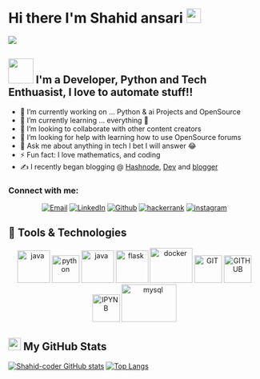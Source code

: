 # Hi there I'm Shahid ansari <img src="https://github.com/TheDudeThatCode/TheDudeThatCode/blob/master/Assets/Hi.gif" width="29px">

![](https://camo.githubusercontent.com/992babdffd8c74a1502de375fbdf7e4d54773242/68747470733a2f2f6d656469612e67697068792e636f6d2f6d656469612f53576f536b4e36447854737a71494b4571762f67697068792e676966)

## <img src="https://github.com/TheDudeThatCode/TheDudeThatCode/blob/master/Assets/Developer.gif" height=50> I'm a Developer, Python and Tech Enthuasist, I love to automate stuff!!

- 🔭 I’m currently working on ... Python & ai Projects and OpenSource
- 🌱 I’m currently learning ... everything 🤣
- 👯 I’m looking to collaborate with other content creators
- 🤔 I’m looking for help with learning how to use OpenSource forums
- 💬 Ask me about anything in tech I bet I will answer 😂 
- ⚡ Fun fact: I love mathematics, and coding
- ✍ I recently began blogging @ [Hashnode](https://shahidcoder.hashnode.dev/), [Dev](https://dev.to/@shahidcoder_78) and [blogger](https://shahidcodes.blogspot.com)

### Connect with me:  
<p align="center">
    <a href="mailto:shahidansari.2088@gmail.com"><img alt="Email" src="https://img.shields.io/badge/Email-shahidansari.2088@gmail.com-blue?style=flat-square&logo=gmail"></a>
   <a href="https://www.linkedin.com/in/shahid-ansari-1033371bb/"><img alt="LinkedIn" src="https://img.shields.io/badge/LinkedIn-Shahid%20Ansari-blue?style=flat-square&logo=linkedin"></a>
 <a href="https://github.com/Shahid-coder"><img alt="Github" src="https://img.shields.io/badge/Github-Shahid%20Ansari-blue?style=flat-square&logo=Github"></a>
 <a href="https://www.hackerrank.com/shahidansari_201"><img alt="hackerrank" src="https://img.shields.io/badge/hackerrank-Shahid%20Ansari-blue?style=flat-square&logo=hackerrank"></a>
 <a href="https://www.instagram.com/shahidansari2088"><img alt="instagram" src="https://img.shields.io/badge/instagram-Shahid%20Ansari-blue?style=flat-square&logo=instagram "></a>
</p>

## 🔧 Tools & Technologies  

<p align="center">
      <img src="https://www.vectorlogo.zone/logos/java/java-icon.svg" alt="java" width="65" height="65"/> 
      <img src="https://www.vectorlogo.zone/logos/python/python-icon.svg" alt="python" width="55" height="55"/>
      <img src="https://www.vectorlogo.zone/logos/javascript/javascript-vertical.svg" alt="java" width="65" height="65"/>
      <img src="https://www.vectorlogo.zone/logos/pocoo_flask/pocoo_flask-icon.svg" alt="flask" width="65" height="65"/>
      <img src="https://www.vectorlogo.zone/logos/docker/docker-icon.svg" alt="docker" width="85" height="70"/>
      <img src="https://www.vectorlogo.zone/logos/git-scm/git-scm-icon.svg" alt="GIT" width="55" height="55"/> 
      <img src="https://www.vectorlogo.zone/logos/github/github-icon.svg" alt="GITHUB" width="55" height="55"/>
      <img src="https://www.vectorlogo.zone/logos/jupyter/jupyter-icon.svg" alt="IPYNB" width="55" height="55"/> 
      <img src="https://www.vectorlogo.zone/logos/mysql/mysql-ar21.svg" alt="mysql" width="110" height="75"/> 
</p>

## <img src='https://media1.giphy.com/media/du3J3cXyzhj75IOgvA/giphy.gif?cid=ecf05e47x2g034i9pzwtzzsd3xgg2w9nr94t4tflbbgo3008&rid=giphy.gif' width='25px'> My GitHub Stats
[![Shahid-coder GitHub stats](https://github-readme-stats.vercel.app/api?username=Shahid-coder&theme=vision-friendly-dark&show_icons=true)](https://github.com/shahid-coder)
[![Top Langs](https://github-readme-stats.vercel.app/api/top-langs/?username=Shahid-coder&layout=compact&theme=vision-friendly-dark&show_icons=true)](https://github.com/shahid-coder)
